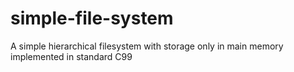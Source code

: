 # simple-file-system
A simple hierarchical filesystem with storage only in main memory implemented in standard C99
